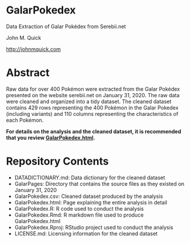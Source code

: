 # GalarPokedex
Data Extraction of Galar Pokédex from Serebii.net 

John M. Quick 

http://johnmquick.com 


# Abstract
Raw data for over 400 Pokémon were extracted from the Galar Pokédex presented on the website serebii.net on January 31, 2020. The raw data were cleaned and organized into a tidy dataset. The cleaned dataset contains 429 rows representing the 400 Pokémon in the Galar Pokedex (including variants) and 110 columns representing the characteristics of each Pokémon. 

**For details on the analysis and the cleaned dataset, it is recommended that you review [GalarPokedex.html](https://johnmquick.github.io/GalarPokedex/GalarPokedex.html).**

# Repository Contents

* DATADICTIONARY.md: Data dictionary for the cleaned dataset
* GalarPages: Directory that contains the source files as they existed on January 31, 2020
* GalarPokedex.csv: Cleaned dataset produced by the analysis
* GalarPokedex.html: Page explaining the entire analysis in detail
* GalarPokedex.R: R code used to conduct the analysis
* GalarPokedex.Rmd: R markdown file used to produce GalarPokedex.html
* GalarPokedex.Rproj: RStudio project used to conduct the analysis
* LICENSE.md: Licensing information for the cleaned dataset
